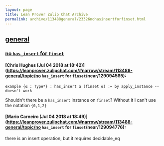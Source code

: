 ```yaml
---
layout: page
title: Lean Prover Zulip Chat Archive 
permalink: archive/113488general/23326nohasinsertforfinset.html
---
```


## [general](index.html)
### [no `has_insert` for `finset`](23326nohasinsertforfinset.html)

#### [Chris Hughes (Jul 04 2018 at 18:42)](https://leanprover.zulipchat.com/#narrow/stream/113488-general/topic/no `has_insert` for `finset`/near/129094565):
```lean
example {α : Type*} : has_insert α (finset α) := by apply_instance -- doesn't work
```
Shouldn't there be a `has_insert` instance on `finset`? Without it I can't use the notation `{0,1,2}`

#### [Mario Carneiro (Jul 04 2018 at 18:49)](https://leanprover.zulipchat.com/#narrow/stream/113488-general/topic/no `has_insert` for `finset`/near/129094776):
there is an insert operation, but it requires decidable_eq


